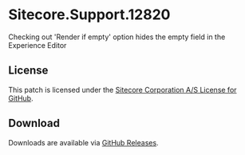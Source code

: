 # Sitecore.Support.12820
Checking out 'Render if empty' option hides the empty field in the Experience Editor

## License  
This patch is licensed under the [Sitecore Corporation A/S License for GitHub](https://github.com/sitecoresupport/Sitecore.Support.12820/blob/master/LICENSE).  

## Download  
Downloads are available via [GitHub Releases](https://github.com/sitecoresupport/Sitecore.Support.12820/releases).  
